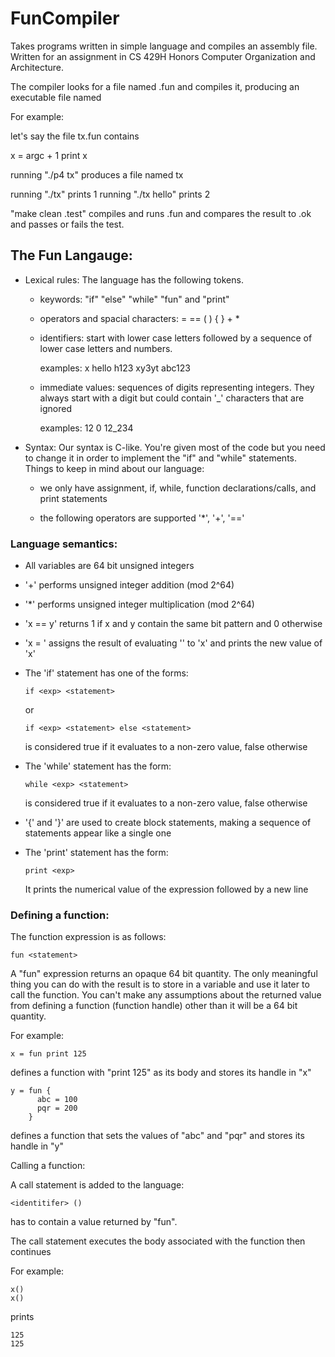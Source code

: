# FunCompiler
Takes programs written in simple language and compiles an assembly file.
Written for an assignment in CS 429H Honors Computer Organization and Architecture.


The compiler looks for a file named <name>.fun and compiles it,
producing an executable file named <name>

For example:

let's say the file tx.fun contains

x = argc + 1
print x

running "./p4 tx" produces a file named tx

running "./tx" prints 1
running "./tx hello" prints 2

"make clean <name>.test" compiles and runs <name>.fun and compares the result to <name>.ok and passes or fails the test.

## The Fun Langauge:

- Lexical rules: The language has the following tokens.

  * keywords: "if" "else" "while" "fun" and "print"

  * operators and spacial characters: = == ( ) { } + *

  * identifiers: start with lower case letters followed by a sequence of
                 lower case letters and numbers.

     examples: x hello h123 xy3yt abc123

  * immediate values: sequences of digits representing integers. They always
                 start with a digit but could contain '_' characters that are
                 ignored

     examples: 12 0 12_234

- Syntax: Our syntax is C-like. You're given most of the code
  but you need to change it in order to implement the "if" and "while"
  statements. Things to keep in mind about our language:

  * we only have assignment, if, while, function declarations/calls, and print statements

  * the following operators are supported '*', '+', '=='

### Language semantics:

- All variables are 64 bit unsigned integers

- '+' performs unsigned integer addition (mod 2^64)

- '*' performs unsigned integer multiplication (mod 2^64)

- 'x == y' returns 1 if x and y contain the same bit pattern and 0 otherwise

- 'x = <exp>' assigns the result of evaluating '<exp>' to 'x' and prints the new
  value of 'x'

- The 'if' statement has one of the forms:

      if <exp> <statement>
     
   or
 
      if <exp> <statement> else <statement>

   <exp> is considered true if it evaluates to a non-zero value, false otherwise

- The 'while' statement has the form:

      while <exp> <statement>

   <exp> is considered true if it evaluates to a non-zero value, false otherwise

- '{' and '}' are used to create block statements, making a sequence of
  statements appear like a single one

- The 'print' statement has the form:

      print <exp>

  It prints the numerical value of the expression followed by a new line



### Defining a function:


The function expression is as follows:

    fun <statement>

A "fun" expression returns an opaque 64 bit quantity. The only meaningful
thing you can do with the result is to store in a variable and use it later
to call the function. You can't make any assumptions about the returned value
from defining a function (function handle) other than it will be a 64 bit
quantity.

For example:

    x = fun print 125

   defines a function with "print 125" as its body and stores its handle in "x"

    y = fun {
          abc = 100
          pqr = 200
        }    

   defines a function that sets the values of "abc" and "pqr" and stores its
   handle in "y"

Calling a function:

   A call statement is added to the language:

    <identitifer> ()

   <identitifer> has to contain a value returned by "fun".

   The call statement executes the body associated with the function then
   continues

For example:

    x()
    x()

  prints

    125
    125
